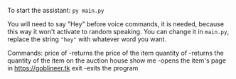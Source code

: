 To start the assistant: `py main.py`

You will need to say "Hey" before voice commands, it is needed, because this way it won't activate to random speaking. You can change it in `main.py`, replace the string `"hey"` with whatever word you want.

Commands:
    price of <item>       -returns the price of the item
    quantity of <item>    -returns the quantity of the item on the auction house
    show me <item>        -opens the item's page in https://goblineer.tk
    exit                  -exits the program